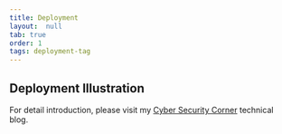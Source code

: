 ```yaml
---
title: Deployment
layout:  null
tab: true
order: 1
tags: deployment-tag
---
```


## Deployment Illustration

For detail introduction, please visit my <a href="https://redblueteam.wordpress.com/2020/03/11/winfim-net-windows-file-integrity-monitoring/">Cyber Security Corner</a> technical blog.
